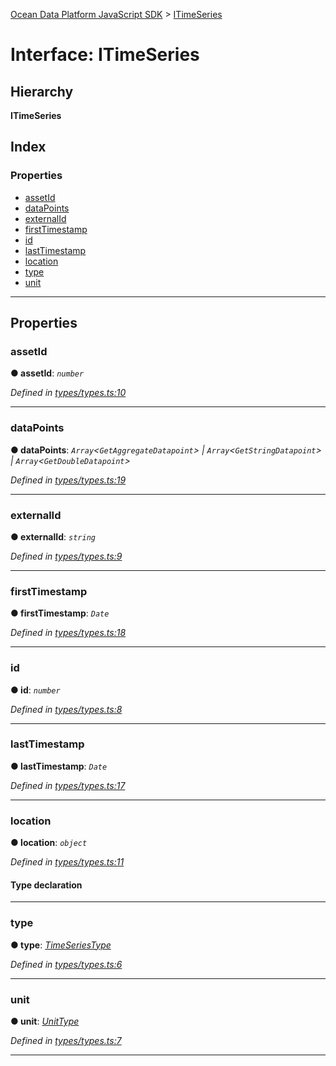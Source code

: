 [Ocean Data Platform JavaScript SDK](../README.md) > [ITimeSeries](../interfaces/itimeseries.md)

# Interface: ITimeSeries

## Hierarchy

**ITimeSeries**

## Index

### Properties

* [assetId](itimeseries.md#assetid)
* [dataPoints](itimeseries.md#datapoints)
* [externalId](itimeseries.md#externalid)
* [firstTimestamp](itimeseries.md#firsttimestamp)
* [id](itimeseries.md#id)
* [lastTimestamp](itimeseries.md#lasttimestamp)
* [location](itimeseries.md#location)
* [type](itimeseries.md#type)
* [unit](itimeseries.md#unit)

---

## Properties

<a id="assetid"></a>

###  assetId

**● assetId**: *`number`*

*Defined in [types/types.ts:10](https://github.com/C4IROcean/ODP-sdk-js/blob/17df383/source/types/types.ts#L10)*

___
<a id="datapoints"></a>

###  dataPoints

**● dataPoints**: *`Array`<`GetAggregateDatapoint`> \| `Array`<`GetStringDatapoint`> \| `Array`<`GetDoubleDatapoint`>*

*Defined in [types/types.ts:19](https://github.com/C4IROcean/ODP-sdk-js/blob/17df383/source/types/types.ts#L19)*

___
<a id="externalid"></a>

###  externalId

**● externalId**: *`string`*

*Defined in [types/types.ts:9](https://github.com/C4IROcean/ODP-sdk-js/blob/17df383/source/types/types.ts#L9)*

___
<a id="firsttimestamp"></a>

###  firstTimestamp

**● firstTimestamp**: *`Date`*

*Defined in [types/types.ts:18](https://github.com/C4IROcean/ODP-sdk-js/blob/17df383/source/types/types.ts#L18)*

___
<a id="id"></a>

###  id

**● id**: *`number`*

*Defined in [types/types.ts:8](https://github.com/C4IROcean/ODP-sdk-js/blob/17df383/source/types/types.ts#L8)*

___
<a id="lasttimestamp"></a>

###  lastTimestamp

**● lastTimestamp**: *`Date`*

*Defined in [types/types.ts:17](https://github.com/C4IROcean/ODP-sdk-js/blob/17df383/source/types/types.ts#L17)*

___
<a id="location"></a>

###  location

**● location**: *`object`*

*Defined in [types/types.ts:11](https://github.com/C4IROcean/ODP-sdk-js/blob/17df383/source/types/types.ts#L11)*

#### Type declaration

___
<a id="type"></a>

###  type

**● type**: *[TimeSeriesType](../enums/timeseriestype.md)*

*Defined in [types/types.ts:6](https://github.com/C4IROcean/ODP-sdk-js/blob/17df383/source/types/types.ts#L6)*

___
<a id="unit"></a>

###  unit

**● unit**: *[UnitType](../enums/unittype.md)*

*Defined in [types/types.ts:7](https://github.com/C4IROcean/ODP-sdk-js/blob/17df383/source/types/types.ts#L7)*

___

